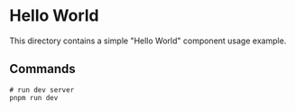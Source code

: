 # Hello World

This directory contains a simple "Hello World" component usage example.

## Commands

```shell
# run dev server
pnpm run dev
```
